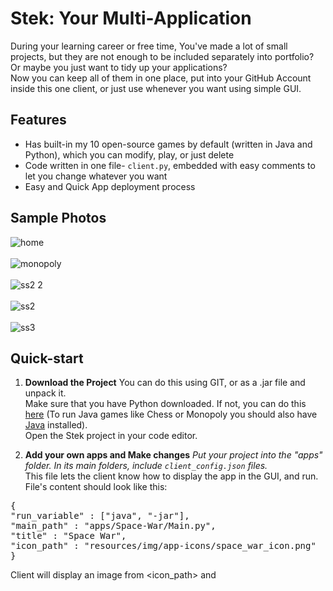 # Stek: Your Multi-Application
During your learning career or free time, You've made a lot of small projects, but they are not enough to be included separately into portfolio?
Or maybe you just want to tidy up your applications?<br>
Now you can keep all of them in one place, put into your GitHub Account inside this one client, or just use whenever you want using simple GUI.
## Features
- Has built-in my 10 open-source games by default (written in Java and Python), which you can modify, play, or just delete
- Code written in one file- ```client.py```, embedded with easy comments to let you change whatever you want
- Easy and Quick App deployment process

## Sample Photos
![home](https://github.com/user-attachments/assets/0b39acd6-38c5-4f6d-a62d-c8f3fa3e68ed)
<br>
<br>
![monopoly](https://github.com/user-attachments/assets/196d84f0-472b-4806-9c00-00fa93811e41)
<br>
<br>
![ss2 2](https://github.com/user-attachments/assets/c2e51cd4-b562-4b12-aa6a-370bb85efc79)
<br>
<br>
![ss2](https://github.com/user-attachments/assets/b225c80b-0d8a-4cd8-accd-a9abf53bb7dd)
<br>
<br>
![ss3](https://github.com/user-attachments/assets/87f28305-781b-461b-8f2c-6df8f1b4f6a7)

## Quick-start

1. **Download the Project**
You can do this using GIT, or as a .jar file and unpack it.  
Make sure that you have Python downloaded. If not, you can do this [here](https://www.python.org/downloads/) (To run Java games like Chess or Monopoly you should also have [Java](https://www.oracle.com/java/technologies/downloads/) installed).  
Open the Stek project in your code editor.

2. **Add your own apps and Make changes**
*Put your project into the "apps" folder. In its main folders, include `client_config.json` files.*  
This file lets the client know how to display the app in the GUI, and run.  
File's content should look like this:

<pre>
{
"run_variable" : ["java", "-jar"],
"main_path" : "apps/Space-War/Main.py",
"title" : "Space War",
"icon_path" : "resources/img/app-icons/space_war_icon.png"
}
</pre>

Client will display an image from <icon_path> and <title> of your App. To run it, it is going to use the following commands in the OS's CLI: <run_variable...> <main_path>.  
If you would like to make any design changes, you can find the entire client code in `client.py`.

3. **Install requirements and Run**
Using CLI, go into the project folder and write `pip install -r requirements.txt`.  
Now, you can run the app using `python client.py`.  

And have fun! Including the client code with your own apps inside the "apps" folder, you can treat its code like your own.  
You're welcome!
